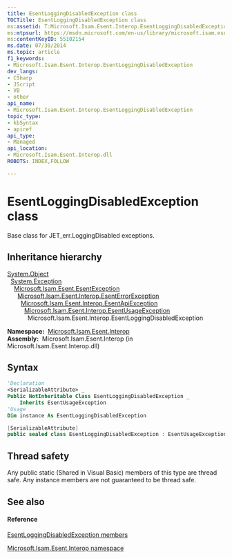 ```yaml
---
title: EsentLoggingDisabledException class
TOCTitle: EsentLoggingDisabledException class
ms:assetid: T:Microsoft.Isam.Esent.Interop.EsentLoggingDisabledException
ms:mtpsurl: https://msdn.microsoft.com/en-us/library/microsoft.isam.esent.interop.esentloggingdisabledexception(v=EXCHG.10)
ms:contentKeyID: 55102154
ms.date: 07/30/2014
ms.topic: article
f1_keywords:
- Microsoft.Isam.Esent.Interop.EsentLoggingDisabledException
dev_langs:
- CSharp
- JScript
- VB
- other
api_name: 
- Microsoft.Isam.Esent.Interop.EsentLoggingDisabledException
topic_type: 
- kbSyntax
- apiref
api_type: 
- Managed
api_location: 
- Microsoft.Isam.Esent.Interop.dll
ROBOTS: INDEX,FOLLOW

---
```


# EsentLoggingDisabledException class

Base class for JET_err.LoggingDisabled exceptions.

## Inheritance hierarchy

[System.Object](https://docs.microsoft.com/dotnet/api/system.object?redirectedfrom=MSDN)  
  [System.Exception](https://docs.microsoft.com/dotnet/api/system.exception?redirectedfrom=MSDN)  
    [Microsoft.Isam.Esent.EsentException](dn292088\(v=exchg.10\).md)  
      [Microsoft.Isam.Esent.Interop.EsentErrorException](dn274314\(v=exchg.10\).md)  
        [Microsoft.Isam.Esent.Interop.EsentApiException](dn334231\(v=exchg.10\).md)  
          [Microsoft.Isam.Esent.Interop.EsentUsageException](dn350849\(v=exchg.10\).md)  
            Microsoft.Isam.Esent.Interop.EsentLoggingDisabledException  

**Namespace:**  [Microsoft.Isam.Esent.Interop](hh596136\(v=exchg.10\).md)  
**Assembly:**  Microsoft.Isam.Esent.Interop (in Microsoft.Isam.Esent.Interop.dll)

## Syntax

``` vb
'Declaration
<SerializableAttribute> _
Public NotInheritable Class EsentLoggingDisabledException _
    Inherits EsentUsageException
'Usage
Dim instance As EsentLoggingDisabledException
```

``` csharp
[SerializableAttribute]
public sealed class EsentLoggingDisabledException : EsentUsageException
```

## Thread safety

Any public static (Shared in Visual Basic) members of this type are thread safe. Any instance members are not guaranteed to be thread safe.

## See also

#### Reference

[EsentLoggingDisabledException members](dn334641\(v=exchg.10\).md)

[Microsoft.Isam.Esent.Interop namespace](hh596136\(v=exchg.10\).md)


